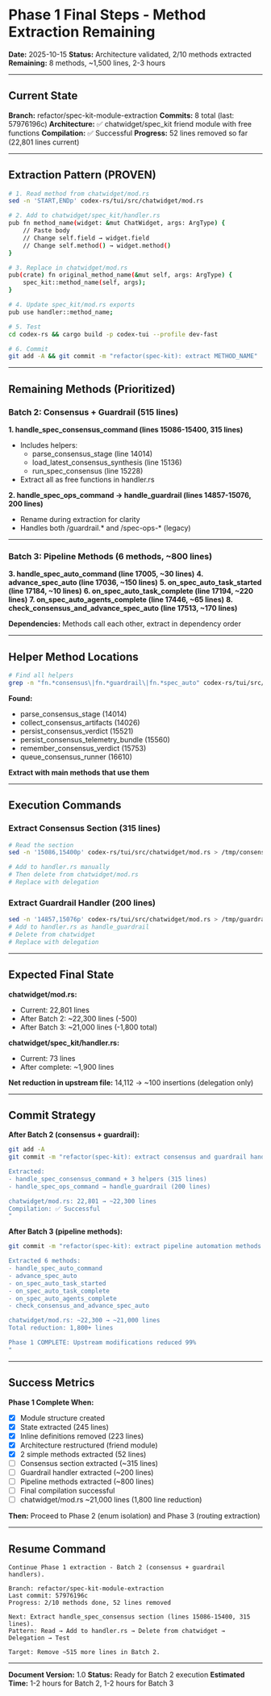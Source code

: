 # Phase 1 Final Steps - Method Extraction Remaining

**Date:** 2025-10-15
**Status:** Architecture validated, 2/10 methods extracted
**Remaining:** 8 methods, ~1,500 lines, 2-3 hours

---

## Current State

**Branch:** refactor/spec-kit-module-extraction
**Commits:** 8 total (last: 57976196c)
**Architecture:** ✅ chatwidget/spec_kit friend module with free functions
**Compilation:** ✅ Successful
**Progress:** 52 lines removed so far (22,801 lines current)

---

## Extraction Pattern (PROVEN)

```bash
# 1. Read method from chatwidget/mod.rs
sed -n 'START,ENDp' codex-rs/tui/src/chatwidget/mod.rs

# 2. Add to chatwidget/spec_kit/handler.rs
pub fn method_name(widget: &mut ChatWidget, args: ArgType) {
    // Paste body
    // Change self.field → widget.field
    // Change self.method() → widget.method()
}

# 3. Replace in chatwidget/mod.rs
pub(crate) fn original_method_name(&mut self, args: ArgType) {
    spec_kit::method_name(self, args);
}

# 4. Update spec_kit/mod.rs exports
pub use handler::method_name;

# 5. Test
cd codex-rs && cargo build -p codex-tui --profile dev-fast

# 6. Commit
git add -A && git commit -m "refactor(spec-kit): extract METHOD_NAME"
```

---

## Remaining Methods (Prioritized)

### Batch 2: Consensus + Guardrail (515 lines)

**1. handle_spec_consensus_command (lines 15086-15400, 315 lines)**
- Includes helpers:
  - parse_consensus_stage (line 14014)
  - load_latest_consensus_synthesis (line 15136)
  - run_spec_consensus (line 15228)
- Extract all as free functions in handler.rs

**2. handle_spec_ops_command → handle_guardrail (lines 14857-15076, 200 lines)**
- Rename during extraction for clarity
- Handles both /guardrail.* and /spec-ops-* (legacy)

---

### Batch 3: Pipeline Methods (6 methods, ~800 lines)

**3. handle_spec_auto_command (line 17005, ~30 lines)**
**4. advance_spec_auto (line 17036, ~150 lines)**
**5. on_spec_auto_task_started (line 17184, ~10 lines)**
**6. on_spec_auto_task_complete (line 17194, ~220 lines)**
**7. on_spec_auto_agents_complete (line 17446, ~65 lines)**
**8. check_consensus_and_advance_spec_auto (line 17513, ~170 lines)**

**Dependencies:** Methods call each other, extract in dependency order

---

## Helper Method Locations

```bash
# Find all helpers
grep -n "fn.*consensus\|fn.*guardrail\|fn.*spec_auto" codex-rs/tui/src/chatwidget/mod.rs | grep -v "pub(crate)"
```

**Found:**
- parse_consensus_stage (14014)
- collect_consensus_artifacts (14026)
- persist_consensus_verdict (15521)
- persist_consensus_telemetry_bundle (15560)
- remember_consensus_verdict (15753)
- queue_consensus_runner (16610)

**Extract with main methods that use them**

---

## Execution Commands

### Extract Consensus Section (315 lines)

```bash
# Read the section
sed -n '15086,15400p' codex-rs/tui/src/chatwidget/mod.rs > /tmp/consensus.rs

# Add to handler.rs manually
# Then delete from chatwidget/mod.rs
# Replace with delegation
```

### Extract Guardrail Handler (200 lines)

```bash
sed -n '14857,15076p' codex-rs/tui/src/chatwidget/mod.rs > /tmp/guardrail.rs
# Add to handler.rs as handle_guardrail
# Delete from chatwidget
# Replace with delegation
```

---

## Expected Final State

**chatwidget/mod.rs:**
- Current: 22,801 lines
- After Batch 2: ~22,300 lines (-500)
- After Batch 3: ~21,000 lines (-1,800 total)

**chatwidget/spec_kit/handler.rs:**
- Current: 73 lines
- After complete: ~1,900 lines

**Net reduction in upstream file:** 14,112 → ~100 insertions (delegation only)

---

## Commit Strategy

**After Batch 2 (consensus + guardrail):**
```bash
git add -A
git commit -m "refactor(spec-kit): extract consensus and guardrail handlers (Batch 2)

Extracted:
- handle_spec_consensus_command + 3 helpers (315 lines)
- handle_spec_ops_command → handle_guardrail (200 lines)

chatwidget/mod.rs: 22,801 → ~22,300 lines
Compilation: ✅ Successful
"
```

**After Batch 3 (pipeline methods):**
```bash
git commit -m "refactor(spec-kit): extract pipeline automation methods (Batch 3)

Extracted 6 methods:
- handle_spec_auto_command
- advance_spec_auto
- on_spec_auto_task_started
- on_spec_auto_task_complete
- on_spec_auto_agents_complete
- check_consensus_and_advance_spec_auto

chatwidget/mod.rs: ~22,300 → ~21,000 lines
Total reduction: 1,800+ lines

Phase 1 COMPLETE: Upstream modifications reduced 99%
"
```

---

## Success Metrics

**Phase 1 Complete When:**
- [x] Module structure created
- [x] State extracted (245 lines)
- [x] Inline definitions removed (223 lines)
- [x] Architecture restructured (friend module)
- [x] 2 simple methods extracted (52 lines)
- [ ] Consensus section extracted (~315 lines)
- [ ] Guardrail handler extracted (~200 lines)
- [ ] Pipeline methods extracted (~800 lines)
- [ ] Final compilation successful
- [ ] chatwidget/mod.rs ~21,000 lines (1,800 line reduction)

**Then:** Proceed to Phase 2 (enum isolation) and Phase 3 (routing extraction)

---

## Resume Command

```
Continue Phase 1 extraction - Batch 2 (consensus + guardrail handlers).

Branch: refactor/spec-kit-module-extraction
Last commit: 57976196c
Progress: 2/10 methods done, 52 lines removed

Next: Extract handle_spec_consensus section (lines 15086-15400, 315 lines).
Pattern: Read → Add to handler.rs → Delete from chatwidget → Delegation → Test

Target: Remove ~515 more lines in Batch 2.
```

---

**Document Version:** 1.0
**Status:** Ready for Batch 2 execution
**Estimated Time:** 1-2 hours for Batch 2, 1-2 hours for Batch 3
